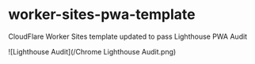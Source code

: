 # worker-sites-pwa-template
CloudFlare Worker Sites template updated to pass Lighthouse PWA Audit

![Lighthouse Audit](/Chrome Lighthouse Audit.png)
